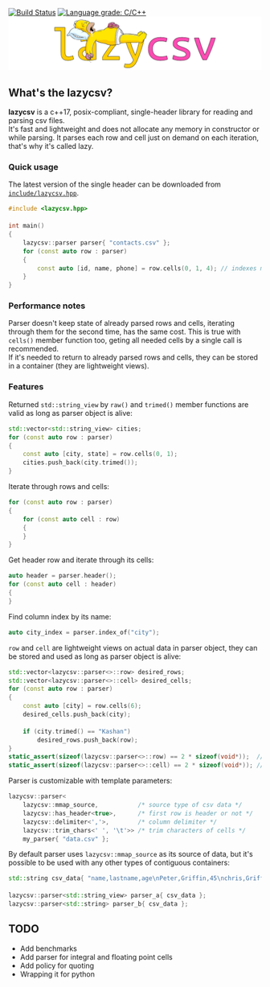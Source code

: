 [![Build Status](https://travis-ci.org/ashtum/lazycsv.svg?branch=master)](https://travis-ci.org/ashtum/lazycsv)
[![Language grade: C/C++](https://img.shields.io/lgtm/grade/cpp/g/ashtum/lazycsv.svg?logo=lgtm&logoWidth=18)](https://lgtm.com/projects/g/ashtum/lazycsv/context:cpp)
![lazycsv](img/logo.png)

## What's the lazycsv?
**lazycsv** is a c++17, posix-compliant, single-header library for reading and parsing csv files.  
It's fast and lightweight and does not allocate any memory in constructor or while parsing. It parses each row and cell just on demand on each iteration, that's why it's called lazy.

### Quick usage
The latest version of the single header can be downloaded from [`include/lazycsv.hpp`](include/lazycsv.hpp).
```c++
#include <lazycsv.hpp>

int main()
{
    lazycsv::parser parser{ "contacts.csv" };
    for (const auto row : parser)
    {
        const auto [id, name, phone] = row.cells(0, 1, 4); // indexes must be in ascending order
    }
}
```

### Performance notes
Parser doesn't keep state of already parsed rows and cells, iterating through them for the second time, has the same cost. This is true with `cells()` member function too, geting all needed cells by a single call is recommended.  
If it's needed to return to already parsed rows and cells, they can be stored in a container (they are lightweight views).

### Features
Returned `std::string_view` by `raw()` and `trimed()` member functions are valid as long as parser object is alive:
```c++
std::vector<std::string_view> cities;
for (const auto row : parser)
{
    const auto [city, state] = row.cells(0, 1);
    cities.push_back(city.trimed());
}
```

Iterate through rows and cells:
```c++
for (const auto row : parser)
{
    for (const auto cell : row)
    {
    }
}
```

Get header row and iterate through its cells:
```c++
auto header = parser.header();
for (const auto cell : header)
{
}
```

Find column index by its name:
```c++
auto city_index = parser.index_of("city");
```

`row` and `cell` are lightweight views on actual data in parser object, they can be stored and used as long as parser object is alive:
```c++
std::vector<lazycsv::parser<>::row> desired_rows;
std::vector<lazycsv::parser<>::cell> desired_cells;
for (const auto row : parser)
{
    const auto [city] = row.cells(6);
    desired_cells.push_back(city);

    if (city.trimed() == "Kashan")
        desired_rows.push_back(row);
}
static_assert(sizeof(lazycsv::parser<>::row) == 2 * sizeof(void*));  // i'm lightweight
static_assert(sizeof(lazycsv::parser<>::cell) == 2 * sizeof(void*)); // i'm lightweight too
```

Parser is customizable with template parameters:
```c++
lazycsv::parser<
    lazycsv::mmap_source,           /* source type of csv data */
    lazycsv::has_header<true>,      /* first row is header or not */
    lazycsv::delimiter<','>,        /* column delimiter */
    lazycsv::trim_chars<' ', '\t'>> /* trim characters of cells */
    my_parser{ "data.csv" };
```

By default parser uses `lazycsv::mmap_source` as its source of data, but it's possible to be used with any other types of contiguous containers:
```c++
std::string csv_data{ "name,lastname,age\nPeter,Griffin,45\nchris,Griffin,14\n" };

lazycsv::parser<std::string_view> parser_a{ csv_data };
lazycsv::parser<std::string> parser_b{ csv_data };
```
## TODO
*   Add benchmarks
*   Add parser for integral and floating point cells
*   Add policy for quoting
*   Wrapping it for python